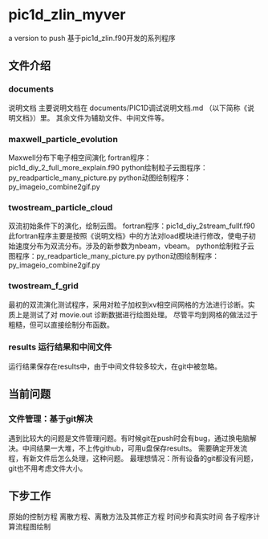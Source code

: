# pic1d_zlin_myver
a version to push
基于pic1d_zlin.f90开发的系列程序
## 文件介绍
### documents 
说明文档
主要说明文档在 documents/PIC1D调试说明文档.md （以下简称《说明文档》）里。
其余文件为辅助文件、中间文件等。

### maxwell_particle_evolution 
Maxwell分布下电子相空间演化
fortran程序：pic1d_diy_2_full_more_explain.f90 
python绘制粒子云图程序：py_readparticle_many_picture.py
python动图绘制程序：py_imageio_combine2gif.py

### twostream_particle_cloud
双流初始条件下的演化，绘制云图。
fortran程序：pic1d_diy_2stream_fullf.f90
此fortran程序主要是按照《说明文档》中的方法对load模块进行修改，使电子初始速度分布为双流分布。涉及的新参数为nbeam，vbeam。
python绘制粒子云图程序：py_readparticle_many_picture.py
python动图绘制程序：py_imageio_combine2gif.py

### twostream_f_grid
最初的双流演化测试程序，采用对粒子加权到xv相空间网格的方法进行诊断。实质上是测试了对 movie.out 诊断数据进行绘图处理。
尽管平均到网格的做法过于粗糙，但可以直接绘制分布函数。


### results 运行结果和中间文件
运行结果保存在results中，由于中间文件较多较大，在git中被忽略。

## 当前问题
### 文件管理：基于git解决
遇到比较大的问题是文件管理问题。有时候git在push时会有bug，通过换电脑解决。中间结果一大堆，不上传github，可用u盘保存results。
需要确定开发流程，有新文件后怎么处理，这种问题。
最理想情况：所有设备的git都没有问题，git也不用考虑文件大小。

## 下步工作
原始的控制方程
离散方程、离散方法及其修正方程
时间步和真实时间
各子程序计算流程图绘制